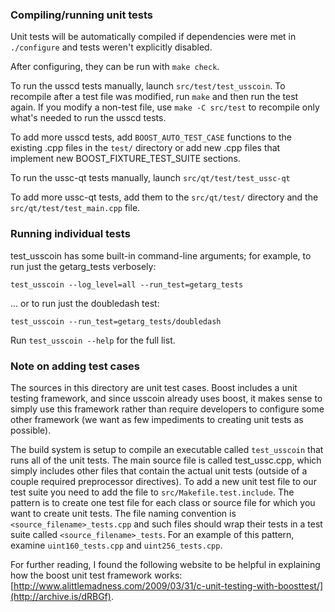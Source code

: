 ### Compiling/running unit tests

Unit tests will be automatically compiled if dependencies were met in `./configure`
and tests weren't explicitly disabled.

After configuring, they can be run with `make check`.

To run the usscd tests manually, launch `src/test/test_usscoin`. To recompile
after a test file was modified, run `make` and then run the test again. If you
modify a non-test file, use `make -C src/test` to recompile only what's needed
to run the usscd tests.

To add more usscd tests, add `BOOST_AUTO_TEST_CASE` functions to the existing
.cpp files in the `test/` directory or add new .cpp files that
implement new BOOST_FIXTURE_TEST_SUITE sections.

To run the ussc-qt tests manually, launch `src/qt/test/test_ussc-qt`

To add more ussc-qt tests, add them to the `src/qt/test/` directory and
the `src/qt/test/test_main.cpp` file.

### Running individual tests

test_usscoin has some built-in command-line arguments; for
example, to run just the getarg_tests verbosely:

    test_usscoin --log_level=all --run_test=getarg_tests

... or to run just the doubledash test:

    test_usscoin --run_test=getarg_tests/doubledash

Run `test_usscoin --help` for the full list.

### Note on adding test cases

The sources in this directory are unit test cases.  Boost includes a
unit testing framework, and since usscoin already uses boost, it makes
sense to simply use this framework rather than require developers to
configure some other framework (we want as few impediments to creating
unit tests as possible).

The build system is setup to compile an executable called `test_usscoin`
that runs all of the unit tests.  The main source file is called
test_ussc.cpp, which simply includes other files that contain the
actual unit tests (outside of a couple required preprocessor
directives). To add a new unit test file to our test suite you need
to add the file to `src/Makefile.test.include`. The pattern is to
create one test file for each class or source file for which you want
to create unit tests.  The file naming convention is
`<source_filename>_tests.cpp` and such files should wrap their tests
in a test suite called `<source_filename>_tests`.  For an example of
this pattern, examine `uint160_tests.cpp` and `uint256_tests.cpp`.

For further reading, I found the following website to be helpful in
explaining how the boost unit test framework works:
[http://www.alittlemadness.com/2009/03/31/c-unit-testing-with-boosttest/](http://archive.is/dRBGf).
